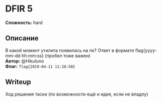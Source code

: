 # DFIR 5
**Сложность:** hard
## Описание
В какой момент утилита появилась на пк? Ответ в формате flag{yyyy-mm-dd hh:mm:ss} (пробел тоже важен)<br>
**Автор:** @Hikuluno<br>
**Флаг:** `flag{2019-04-11 11:26:50}`<br>
## Writeup
Ход решения таски (по возможности ещё и идея, если не впадлу)
